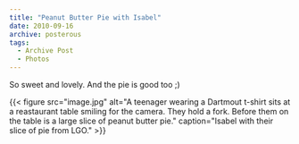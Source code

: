 ```yaml
---
title: "Peanut Butter Pie with Isabel"
date: 2010-09-16
archive: posterous
tags: 
  - Archive Post
  - Photos
---
```


So sweet and lovely. And the pie is good too ;)

{{< figure 
	src="image.jpg" 
	alt="A teenager wearing a Dartmout t-shirt sits at a reastaurant table smiling for the camera. They hold a fork. Before them on the table is a large slice of peanut butter pie." 
	caption="Isabel with their slice of pie from LGO." >}}